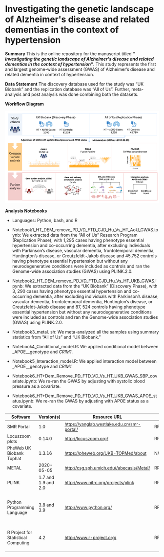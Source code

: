 # **Investigating the genetic landscape of Alzheimer's disease and related dementias in the context of hypertension**

**Summary**
This is the online repository for the manuscript titled **_"_** **_Investigating the genetic landscape of Alzheimer's disease and related dementias in the context of hypertension"_**. This study represents the first and largest genome-wide assessment (GWAS) of Alzheimer’s disease and related dementia in context of hypertension.

**Data Statement**
The discovery database used for the study was “UK Biobank” and the replication database was “All of Us”. Further, meta-analysis and post analysis was done combining both the datasets.

**Workflow Diagram**

![figure1](https://github.com/Vidhu123456/Alzheimer-s-disease-and-related-dementias-in-the-context-of-hypertension/blob/main/Figures/Figure1.png)

**Analysis Notebooks**

-   Languages: Python, bash, and R

-   Notebook1_HT_DEM_remove_PD_VD_FTD_CJD_Hu_Vs_HT_AoU_GWAS.ipynb: We extracted data from the “All of Us” Research Program (Replication Phase), with 1,295 cases having phenotype essential hypertension and co-occurring dementia, after excluding individuals with Parkinson’s disease, vascular dementia, frontotemporal dementia, Huntington’s disease, or Creutzfeldt-Jakob disease and 45,752 controls having phenotype essential hypertension but without any neurodegenerative conditions were included as controls and ran the Genome-wide association studies (GWAS) using PLINK.2.0.

-   Notebook2_HT_DEM_remove_PD_VD_FTD_CJD_Hu_Vs_HT_UKB_GWAS.ipynb: We extracted data from the “UK Biobank” (Discovery Phase), with 3, 290 cases having phenotype essential hypertension and co-occurring dementia, after excluding individuals with Parkinson’s disease, vascular dementia, frontotemporal dementia, Huntington’s disease, or Creutzfeldt-Jakob disease and 87, 524 controls having phenotype essential hypertension but without any neurodegenerative conditions were included as controls and ran the Genome-wide association studies (GWAS) using PLINK.2.0.

-   Notebook3_metal. sh: We meta-analyzed all the samples using summary statistics from “All of Us” and “UK Biobank.”

-   Notebook4_Conditional_model.R: We applied conditional model between _APOE__genotype and _CRIM1_.

-   Notebook5_Interaction_model.R: We applied interaction model between _APOE__genotype and _CRIM1._

-   Notebook6_HT+Dem_Remove_PD_FTD_VD_Vs_HT_UKB_GWAS_SBP_covariate.ipynb: We re-ran the GWAS by adjusting with systolic blood pressure as a covariate.

-   Notebook6_HT+Dem_Remove_PD_FTD_VD_Vs_HT_UKB_GWAS_APOE_status.ipynb: We re-ran the GWAS by adjusting with APOE status as a covariate.

  


| Software                          | Version(s)     | Resource URL                                                  | RRID              | Notes                                                                          |
|-----------------------------------|----------------|---------------------------------------------------------------|-------------------|--------------------------------------------------------------------------------|
| SMR Portal                        | 1.0            | https://yanglab.westlake.edu.cn/smr-portal/                   | RRID:SCR_026042   | Used for QTL analysis                                                          |
| Locuszoom plots                   | 0.14.0         | http://locuszoom.org/                                         | RRID:SCR_009257   | R package; used for fine-mapping                                                |
| PheWeb UK Biobank Tophat          | 1.3.16         | https://pheweb.org/UKB-TOPMed/about                            | N/A               | PheWAS visualization tool                                                      |
| METAL                             | 2020-05-05     | http://csg.sph.umich.edu//abecasis/Metal/                      | RRID:SCR_002013   | Used for meta-analyses                                                         |
| PLINK                             | 1.7 and 1.9 and 2.0 | http://www.nitrc.org/projects/plink                         | RRID:SCR_001757   | Used for genetic analyses                                                      |
| Python Programming Language       | 3.8 and 3.9    | http://www.python.org/                                        | RRID:SCR_008394   | pandas; numpy; seaborn; matplotlib; statsmodel; used for data wrangling/analyses |
| R Project for Statistical Computing | 4.2          | http://www.r-project.org/                                     | RRID:SCR_001905   | tidyverse; dplyr; tidyr; ggplot; data.table; used for data wrangling/analyses   |



